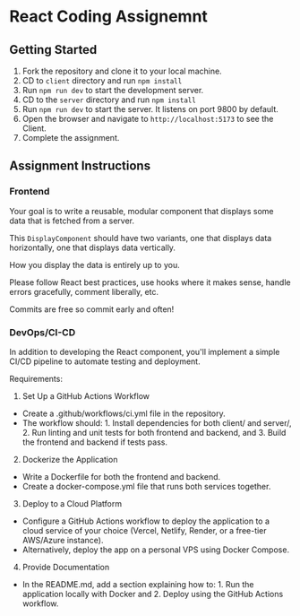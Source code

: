 # React Coding Assignemnt

## Getting Started

1. Fork the repository and clone it to your local machine.
2. CD to `client` directory and run `npm install`
3. Run `npm run dev` to start the development server.
4. CD to the `server` directory and run `npm install`
5. Run `npm run dev` to start the server. It listens on port 9800 by default.
6. Open the browser and navigate to `http://localhost:5173` to see the Client.
7. Complete the assignment.

## Assignment Instructions

### Frontend 
Your goal is to write a reusable, modular component that displays some data that is fetched from a server.

This `DisplayComponent` should have two variants, one that displays data horizontally, one that displays data vertically.

How you display the data is entirely up to you.

Please follow React best practices, use hooks where it makes sense, handle errors gracefully, comment liberally, etc.

Commits are free so commit early and often!


### DevOps/CI-CD 

In addition to developing the React component, you'll implement a simple CI/CD pipeline to automate testing and deployment.

Requirements:
1. Set Up a GitHub Actions Workflow
- Create a .github/workflows/ci.yml file in the repository.
- The workflow should: 1. Install dependencies for both client/ and server/, 2. Run linting and unit tests for both frontend and backend, and 3. Build the frontend and backend if tests pass.

2. Dockerize the Application

- Write a Dockerfile for both the frontend and backend.
- Create a docker-compose.yml file that runs both services together.

3. Deploy to a Cloud Platform

- Configure a GitHub Actions workflow to deploy the application to a cloud service of your choice (Vercel, Netlify, Render, or a free-tier AWS/Azure instance).
- Alternatively, deploy the app on a personal VPS using Docker Compose.

4. Provide Documentation

- In the README.md, add a section explaining how to: 1. Run the application locally with Docker and 2. Deploy using the GitHub Actions workflow.
